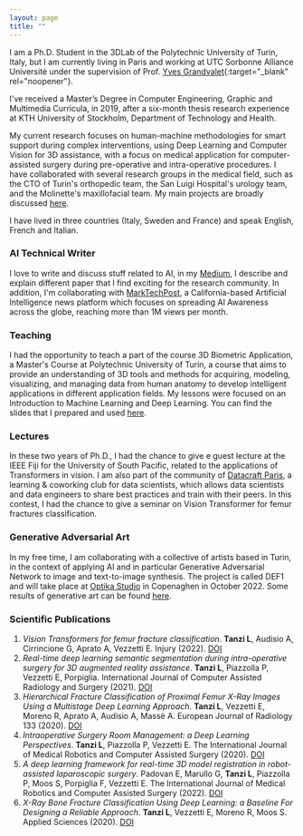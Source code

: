 ```yaml
---
layout: page
title: ""
---
```


I am a Ph.D. Student in the 3DLab of the Polytechnic University of Turin, Italy, but I am currently living in Paris and working at UTC Sorbonne Alliance Université under the supervision of Prof. [Yves Grandvalet](https://scholar.google.com/citations?user=ZX9LE3QAAAAJ&hl=en){:target="_blank" rel="noopener"}.

I've received a Master’s Degree in Computer Engineering, Graphic and Multimedia Curricula, in 2019, after a six-month thesis research experience at KTH University of Stockholm, Department of Technology and Health. 

My current research focuses on human-machine methodologies for smart support during complex interventions, using Deep Learning and Computer Vision for 3D assistance, with a focus on medical application for computer-assisted surgery during pre-operative and intra-operative procedures. I have collaborated with several research groups in the medical field, such as the CTO of Turin's orthopedic team, the San Luigi Hospital's urology team, and the Molinette's maxillofacial team. My main projects are broadly discussed [here](https://leonardotanzi.github.io/blog/).

I have lived in three countries (Italy, Sweden and France) and speak English, French and Italian.

### AI Technical Writer
I love to write and discuss stuff related to AI, in my [Medium](https://medium.com/@leonardo.tanzi), I describe and explain different paper that I find exciting for the research community. In addition, I'm collaborating with [MarkTechPost](https://www.marktechpost.com/author/leonardotanzi/), a California-based Artificial Intelligence news platform which focuses on spreading AI Awareness across the globe, reaching more than 1M views per month. 

### Teaching
I had the opportunity to teach a part of the course 3D Biometric Application, a Master's Course at Polytechnic University of Turin, a course that aims to provide an understanding of 3D tools and methods for acquiring, modeling, visualizing, and managing data from human anatomy to develop intelligent applications in different application fields. My lessons were focused on an Introduction to Machine Learning and Deep Learning. You can find the slides that I prepared and used [here](.\MLDL_Tanzi.pdf).

### Lectures
In these two years of Ph.D., I had the chance to give e guest lecture at the IEEE Fiji for the University of South Pacific, related to the applications of Transformers in vision. I am also part of the community of [Datacraft Paris](https://datacraft.paris/), a learning & coworking club for data scientists, which allows data scientists and data engineers to share best practices and train with their peers. In this contest, I had the chance to give a seminar on Vision Transformer for femur fractures classification.

### Generative Adversarial Art
In my free time, I am collaborating with a collective of artists based in Turin, in the context of applying AI and in particular Generative Adversarial Network to image and text-to-image synthesis. The project is called DEF1 and will take place at [Optika Studio](https://optika.studio/) in Copenaghen in October 2022. Some results of generative art can be found [here](https://www.instagram.com/intingol1/). 

### Scientific Publications

1. *Vision Transformers for femur fracture classification*. **Tanzi L**, Audisio A, Cirrincione G, Aprato A, Vezzetti E. Injury (2022). [DOI](https://doi.org/10.1016/j.injury.2022.04.013)
2. *Real-time deep learning semantic segmentation during intra-operative surgery for 3D augmented reality assistance*. **Tanzi L**, Piazzolla P, Vezzetti E, Porpiglia. International Journal of Computer Assisted Radiology and Surgery (2021). [DOI](10.1007/s11548-021-02432-y)
3. *Hierarchical Fracture Classification of Proximal Femur X-Ray Images Using a Multistage Deep Learning Approach*. **Tanzi L**, Vezzetti E, Moreno R, Aprato A, Audisio A, Massè A. European Journal of Radiology 133 (2020). [DOI](https://doi.org/10.1016/j.ejrad.2020.109373)
4. *Intraoperative Surgery Room Management: a Deep Learning Perspectives*. **Tanzi L**, Piazzolla P, Vezzetti E. The International Journal of Medical Robotics and Computer Assisted Surgery (2020). [DOI](https://doi.org/10.1002/rcs.2136)
5. *A deep learning framework for real-time 3D model registration in robot-assisted laparoscopic surgery*. Padovan E, Marullo G, **Tanzi L**, Piazzolla P, Moos S, Porpiglia F, Vezzetti E. The International Journal of Medical Robotics and Computer Assisted Surgery (2022). [DOI](https://doi.org/10.1002/rcs.2387)
6. *X-Ray Bone Fracture Classification Using Deep Learning: a Baseline For Designing a Reliable Approach*. **Tanzi L**, Vezzetti E, Moreno R, Moos S. Applied Sciences (2020). [DOI](https://doi.org/10.3390/app10041507)
